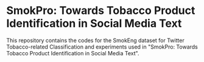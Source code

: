 # SmokPro: Towards Tobacco Product Identification in Social Media Text
This repository contains the codes for the SmokEng dataset for Twitter Tobacco-related Classification and experiments used in "SmokPro: Towards Tobacco Product Identification in Social Media Text".
